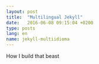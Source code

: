 ```yaml
---
layout: post
title:  "Multilingual Jekyll"
date:   2016-06-08 09:15:04 +0200
type: posts
lang: en
name: jekyll-multiidioma
---
```


How I build that beast
